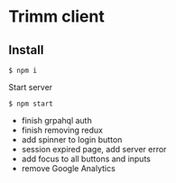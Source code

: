 # Trimm client

## Install

```
$ npm i
```

Start server

```
$ npm start
```

- finish grpahql auth
- finish removing redux
- add spinner to login button
- session expired page, add server error
- add focus to all buttons and inputs
- remove Google Analytics